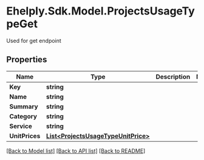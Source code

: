 # Ehelply.Sdk.Model.ProjectsUsageTypeGet
Used for get endpoint

## Properties

Name | Type | Description | Notes
------------ | ------------- | ------------- | -------------
**Key** | **string** |  | 
**Name** | **string** |  | 
**Summary** | **string** |  | 
**Category** | **string** |  | 
**Service** | **string** |  | 
**UnitPrices** | [**List&lt;ProjectsUsageTypeUnitPrice&gt;**](ProjectsUsageTypeUnitPrice.md) |  | 

[[Back to Model list]](../README.md#documentation-for-models) [[Back to API list]](../README.md#documentation-for-api-endpoints) [[Back to README]](../README.md)

